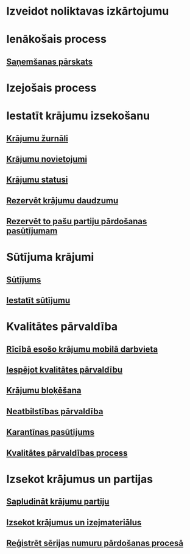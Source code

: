 # Izveidot noliktavas izkārtojumu
# Ienākošais process
## [Saņemšanas pārskats](arrival-overview.md)
# Izejošais process
# Iestatīt krājumu izsekošanu
## [Krājumu žurnāli](inventory-journals.md)
## [Krājumu novietojumi](inventory-locations.md)
## [Krājumu statusi](inventory-statuses.md)
## [Rezervēt krājumu daudzumu](reserve-inventory-quantities.md)
## [Rezervēt to pašu partiju pārdošanas pasūtījumam](../sales-marketing/reserve-same-batch-sales-order.md)
# Sūtījuma krājumi
## [Sūtījums](consignment.md)
## [Iestatīt sūtījumu](set-up-consignment.md)
# Kvalitātes pārvaldība
## [Rīcībā esošo krājumu mobilā darbvieta](inventory-on-hand-mobile-workspace.md)
## [Iespējot kvalitātes pārvaldību](enable-quality-management.md)
## [Krājumu bloķēšana](inventory-blocking.md)
## [Neatbilstības pārvaldība](enable-nonconformance-management.md)
## [Karantīnas pasūtījums](quarantine-orders.md)
## [Kvalitātes pārvaldības process](quality-management-processes.md)
# Izsekot krājumus un partijas
## [Sapludināt krājumu partiju](merge-inventory-batches.md)
## [Izsekot krājumus un izejmateriālus](trace-items-raw-materials-inventory-production-sales.md)
## [Reģistrēt sērijas numuru pārdošanas procesā](../sales-marketing/register-serial-numbers-sales-process.md)

